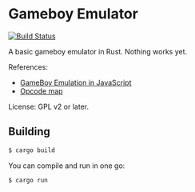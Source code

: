 # Gameboy Emulator
[![Build Status](https://travis-ci.org/Wilfred/gameboy_emulator.svg?branch=master)](https://travis-ci.org/Wilfred/gameboy_emulator)

A basic gameboy emulator in Rust. Nothing works yet.

References:

* [GameBoy Emulation in JavaScript](http://imrannazar.com/GameBoy-Emulation-in-JavaScript)
* [Opcode map](http://imrannazar.com/Gameboy-Z80-Opcode-Map)

License: GPL v2 or later.

## Building

```bash
$ cargo build
```

You can compile and run in one go:

```bash
$ cargo run
```
